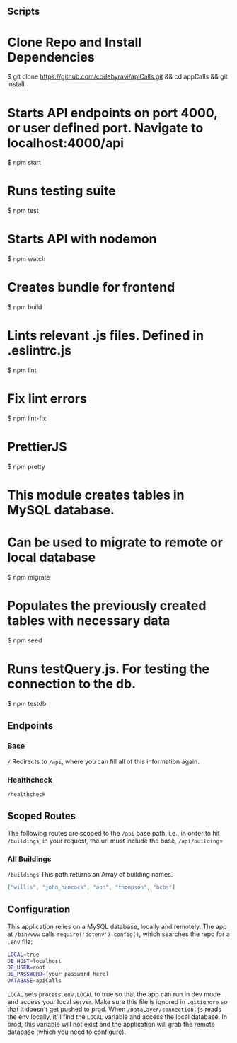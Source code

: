 ## Scripts

# Clone Repo and Install Dependencies

\$ git clone https://github.com/codebyravi/apiCalls.git && cd appCalls && git install

# Starts API endpoints on port 4000, or user defined port. Navigate to localhost:4000/api

\$ npm start

# Runs testing suite

\$ npm test

# Starts API with nodemon

\$ npm watch

# Creates bundle for frontend

\$ npm build

# Lints relevant .js files. Defined in .eslintrc.js

\$ npm lint

# Fix lint errors

\$ npm lint-fix

# PrettierJS

\$ npm pretty

# This module creates tables in MySQL database.

# Can be used to migrate to remote or local database

\$ npm migrate

# Populates the previously created tables with necessary data

\$ npm seed

# Runs testQuery.js. For testing the connection to the db.

\$ npm testdb

## Endpoints

### Base

`/`
Redirects to `/api`, where you can fill all of this information again.

### Healthcheck

`/healthcheck`

## Scoped Routes

The following routes are scoped to the `/api` base path, i.e., in order to hit `/buildings`, in your request, the uri must include the base, `/api/buildings`

### All Buildings

`/buildings`
This path returns an Array of building names.

```json
["willis", "john_hancock", "aon", "thompson", "bcbs"]
```

## Configuration

This application relies on a MySQL database, locally and remotely. The app at `/bin/www` calls `require('dotenv').config()`, which searches the repo for a `.env` file:

```bash
LOCAL=true
DB_HOST=localhost
DB_USER=root
DB_PASSWORD=[your password here]
DATABASE=apiCalls
```

`LOCAL` sets `process.env.LOCAL` to true so that the app can run in dev mode and access your local server. Make sure this file is ignored in `.gitignore` so that it doesn't get pushed to prod. When `/DataLayer/connection.js` reads the env locally, it'll find the `LOCAL` variable and access the local database. In prod, this variable will not exist and the application will grab the remote database (which you need to configure).
